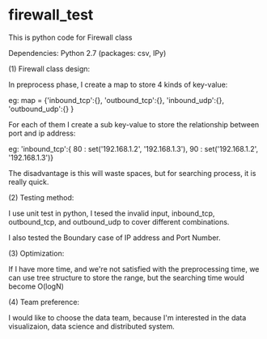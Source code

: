 # firewall_test
This is python code for Firewall class

Dependencies: Python 2.7 (packages: csv, IPy)

(1) Firewall class design:

In preprocess phase, I create a map to store 4 kinds of key-value:

eg: map = {'inbound_tcp':{}, 'outbound_tcp':{}, 'inbound_udp':{}, 'outbound_udp':{} }

For each of them I create a sub key-value to store the relationship between port and ip address:

eg: 'inbound_tcp':{ 80 : set('192.168.1.2', '192.168.1.3'), 90 : set('192.168.1.2', '192.168.1.3')}

The disadvantage is this will waste spaces, but for searching process, it is really quick.

(2) Testing method:

I use unit test in python, I tesed the invalid input, inbound_tcp, outbound_tcp, and outbound_udp to cover different combinations.

I also tested the Boundary case of IP address and Port Number.

(3) Optimization:

If I have more time, and we're not satisfied with the preprocessing time, we can use tree structure to store the range, but the searching time would become O(logN)

(4) Team preference:

I would like to choose the data team, because I'm interested in the data visualizaion, data science and distributed system.
